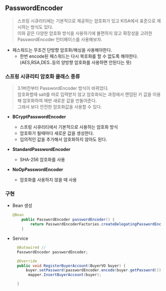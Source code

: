 ## PasswordEncoder

> 스프링 시큐리티에는 기본적으로 제공하는 암호화가 있고 KISA에서 표준으로 제시하는 방식도 있다.
> <br>이와 같은 다양한 암호화 방식을 사용하기에 불편하지 않고 확장성을 고려한 PasswordEncoder 인터페이스를 사용해보자.

- 패스워드는 무조건 단방향 암호화/해싱을 사용해야한다.
  - 한번 encode된 패스워드는 다시 복호화를 할 수 없도록 해야한다. <br>(AES,RSA,DES..등의 양방향 암호화를 사용하면 안된다는 뜻)

### 스프링 시큐리티 암호화 클래스 종류

> 3.1버전부터 PasswordEncoder 방식이 바뀌었다.<br>암호화할때 salt를 따로 입력받지 않고 암호화되는 과정에서 랜덤된 키 값을 이용해 암호화하여 매번 새로운 값을 만들어준다.
> <br>그래서 보다 안전한 암호화값을 사용할 수 있다.

- **BCryptPasswordEncoder**

  - 스프링 시큐리티에서 기본적으로 사용하는 암호화 방식
  - 암호화가 될때마다 새로운 값을 생성한다.
  - 임의적인 값을 추가해서 암호화하지 않아도 된다.

- **StandardPasswordEncoder**
  - SHA-256 암호화를 사용
- **NoOpPasswordEncoder**
  - 암호화를 사용하지 않을 때 사용

### 구현

- Bean 생성
  ```java
  @Bean
      public PasswordEncoder passwordEncoder() {
          return PasswordEncoderFactories.createDelegatingPasswordEncoder();
      }
  ```
- Service

  ```java
    @Autowired //
    PasswordEncoder passwordEncoder;

    @Override
    public void RegisterBuyerAccount(BuyerVO buyer) {
    	buyer.setPassword(passwordEncoder.encode(buyer.getPassword())); //암호화
    	 mapper.InsertBuyerAccount(buyer);

    }
  ```
